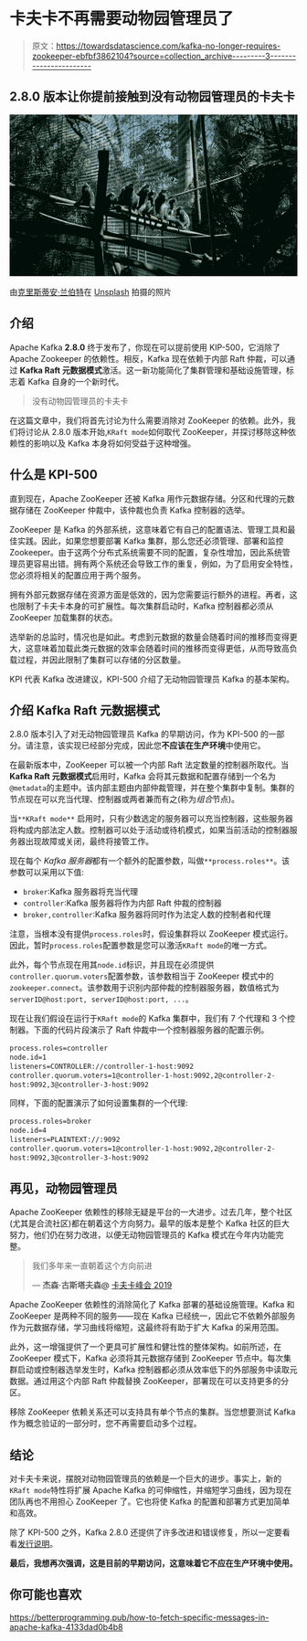 # 卡夫卡不再需要动物园管理员了

> 原文：<https://towardsdatascience.com/kafka-no-longer-requires-zookeeper-ebfbf3862104?source=collection_archive---------3----------------------->

## 2.8.0 版本让你提前接触到没有动物园管理员的卡夫卡

![](img/8b733162a87b08f4811f321eb833294f.png)

由[克里斯蒂安·兰伯特](https://unsplash.com/@_christianlambert)在 [Unsplash](https://unsplash.com/photos/G2-_RJYifKk) 拍摄的照片

## 介绍

Apache Kafka **2.8.0** 终于发布了，你现在可以提前使用 KIP-500，它消除了 Apache Zookeeper 的依赖性。相反，Kafka 现在依赖于内部 Raft 仲裁，可以通过 **Kafka Raft 元数据模式**激活。这一新功能简化了集群管理和基础设施管理，标志着 Kafka 自身的一个新时代。

> 没有动物园管理员的卡夫卡

在这篇文章中，我们将首先讨论为什么需要消除对 ZooKeeper 的依赖。此外，我们将讨论从 2.8.0 版本开始,`KRaft mode`如何取代 ZooKeeper，并探讨移除这种依赖性的影响以及 Kafka 本身将如何受益于这种增强。

## 什么是 KPI-500

直到现在，Apache ZooKeeper 还被 Kafka 用作元数据存储。分区和代理的元数据存储在 ZooKeeper 仲裁中，该仲裁也负责 Kafka 控制器的选举。

ZooKeeper 是 Kafka 的外部系统，这意味着它有自己的配置语法、管理工具和最佳实践。因此，如果您想要部署 Kafka 集群，那么您还必须管理、部署和监控 Zookeeper。由于这两个分布式系统需要不同的配置，复杂性增加，因此系统管理员更容易出错。拥有两个系统还会导致工作的重复，例如，为了启用安全特性，您必须将相关的配置应用于两个服务。

拥有外部元数据存储在资源方面是低效的，因为您需要运行额外的进程。再者，这也限制了卡夫卡本身的可扩展性。每次集群启动时，Kafka 控制器都必须从 ZooKeeper 加载集群的状态。

选举新的总监时，情况也是如此。考虑到元数据的数量会随着时间的推移而变得更大，这意味着加载此类元数据的效率会随着时间的推移而变得更低，从而导致高负载过程，并因此限制了集群可以存储的分区数量。

KPI 代表 Kafka 改进建议，KPI-500 介绍了无动物园管理员 Kafka 的基本架构。

## 介绍 Kafka Raft 元数据模式

2.8.0 版本引入了对无动物园管理员 Kafka 的早期访问，作为 KPI-500 的一部分。请注意，该实现已经部分完成，因此您**不应该在生产环境**中使用它。

在最新版本中，ZooKeeper 可以被一个内部 Raft 法定数量的控制器所取代。当 **Kafka Raft 元数据模式**启用时，Kafka 会将其元数据和配置存储到一个名为`@metadata`的主题中。该内部主题由内部仲裁管理，并在整个集群中复制。集群的节点现在可以充当代理、控制器或两者兼而有之(称为*组合*节点)。

当`**KRaft mode**` 启用时，只有少数选定的服务器可以充当控制器，这些服务器将构成内部法定人数。控制器可以处于活动或待机模式，如果当前活动的控制器服务器出现故障或关闭，最终将接管工作。

现在每个 *Kafka 服务器*都有一个额外的配置参数，叫做`**process.roles**`。该参数可以采用以下值:

*   `broker`:Kafka 服务器将充当代理
*   `controller`:Kafka 服务器将作为内部 Raft 仲裁的控制器
*   `broker,controller`:Kafka 服务器将同时作为法定人数的控制者和代理

注意，当根本没有提供`process.roles`时，假设集群将以 ZooKeeper 模式运行。因此，暂时`process.roles`配置参数是您可以激活`KRaft mode`的唯一方式。

此外，每个节点现在用其`node.id`标识，并且现在必须提供`controller.quorum.voters`配置参数，该参数相当于 ZooKeeper 模式中的`zookeeper.connect`。该参数用于识别内部仲裁的控制器服务器，数值格式为`serverID@host:port, serverID@host:port, ...`。

现在让我们假设在运行于`KRaft mode`的 Kafka 集群中，我们有 7 个代理和 3 个控制器。下面的代码片段演示了 Raft 仲裁中一个控制器服务器的配置示例。

```
process.roles=controller
node.id=1
listeners=CONTROLLER://controller-1-host:9092
controller.quorum.voters=1@controller-1-host:9092,2@controller-2-host:9092,3@controller-3-host:9092
```

同样，下面的配置演示了如何设置集群的一个代理:

```
process.roles=broker
node.id=4
listeners=PLAINTEXT://:9092
controller.quorum.voters=1@controller-1-host:9092,2@controller-2-host:9092,3@controller-3-host:9092
```

## 再见，动物园管理员

Apache ZooKeeper 依赖性的移除无疑是平台的一大进步。过去几年，整个社区(尤其是合流社区)都在朝着这个方向努力。最早的版本是整个 Kafka 社区的巨大努力，他们仍在努力改进，以便无动物园管理员的 Kafka 模式在今年内功能完整。

> 我们多年来一直朝着这个方向前进
> 
> — **杰森·古斯塔夫森@** [卡夫卡峰会 2019](https://www.confluent.io/kafka-summit-san-francisco-2019/kafka-needs-no-keeper/)

Apache ZooKeeper 依赖性的消除简化了 Kafka 部署的基础设施管理。Kafka 和 ZooKeeper 是两种不同的服务——现在 Kafka 已经统一，因此它不依赖外部服务作为元数据存储，学习曲线将缩短，这最终将有助于扩大 Kafka 的采用范围。

此外，这一增强提供了一个更具可扩展性和健壮性的整体架构。如前所述，在 ZooKeeper 模式下，Kafka 必须将其元数据存储到 ZooKeeper 节点中。每次集群启动或控制器选举发生时，Kafka 控制器都必须从效率低下的外部服务中读取元数据。通过用这个内部 Raft 仲裁替换 ZooKeeper，部署现在可以支持更多的分区。

移除 ZooKeeper 依赖关系还可以支持具有单个节点的集群。当您想要测试 Kafka 作为概念验证的一部分时，您不再需要启动多个过程。

## 结论

对卡夫卡来说，摆脱对动物园管理员的依赖是一个巨大的进步。事实上，新的`KRaft mode`特性将扩展 Apache Kafka 的可伸缩性，并缩短学习曲线，因为现在团队再也不用担心 ZooKeeper 了。它也将使 Kafka 的配置和部署方式更加简单和高效。

除了 KPI-500 之外，Kafka 2.8.0 还提供了许多改进和错误修复，所以一定要看看[发行说明](https://dist.apache.org/repos/dist/release/kafka/2.8.0/RELEASE_NOTES.html)。

**最后，我想再次强调，这是目前的早期访问，这意味着它不应在生产环境中使用。**

## 你可能也喜欢

</overview-of-ui-monitoring-tools-for-apache-kafka-clusters-9ca516c165bd>  <https://betterprogramming.pub/how-to-fetch-specific-messages-in-apache-kafka-4133dad0b4b8> 